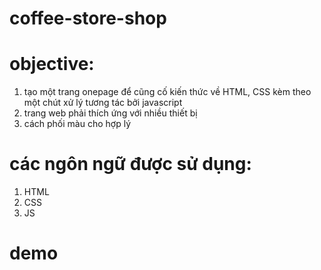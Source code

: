 # coffee-store-shop
# objective: 
  1. tạo một trang onepage để cũng cố kiến thức về HTML, CSS kèm theo một chút xử lý tương tác bởi javascript
  2. trang web phải thích ứng với nhiều thiết bị
  3. cách phối màu cho hợp lý
# các ngôn ngữ được sử dụng:
  1. HTML
  2. CSS
  3. JS
# demo 
